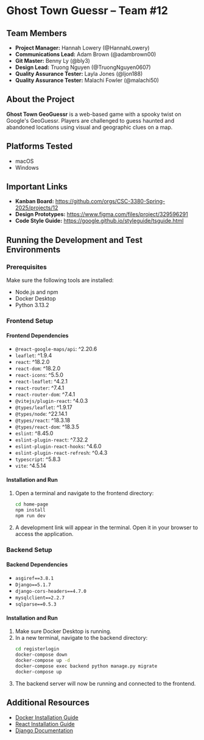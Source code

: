 # Ghost Town Guessr – Team #12

## Team Members
- **Project Manager:** Hannah Lowery (@HannahLowery)  
- **Communications Lead:** Adam Brown (@adambrown00)  
- **Git Master:** Benny Ly (@bly3)  
- **Design Lead:** Truong Nguyen (@TruongNguyen0607)  
- **Quality Assurance Tester:** Layla Jones (@ljon188)  
- **Quality Assurance Tester:** Malachi Fowler (@malachi50)

## About the Project
**Ghost Town GeoGuessr** is a web-based game with a spooky twist on Google's GeoGuessr. Players are challenged to guess haunted and abandoned locations using visual and geographic clues on a map.

## Platforms Tested
- macOS  
- Windows

## Important Links
- **Kanban Board:** https://github.com/orgs/CSC-3380-Spring-2025/projects/12  
- **Design Prototypes:** https://www.figma.com/files/project/329596291  
- **Code Style Guide:** https://google.github.io/styleguide/tsguide.html

## Running the Development and Test Environments

### Prerequisites
Make sure the following tools are installed:
- Node.js and npm
- Docker Desktop
- Python 3.13.2

### Frontend Setup

#### Frontend Dependencies
- `@react-google-maps/api`: ^2.20.6  
- `leaflet`: ^1.9.4  
- `react`: ^18.2.0  
- `react-dom`: ^18.2.0  
- `react-icons`: ^5.5.0  
- `react-leaflet`: ^4.2.1  
- `react-router`: ^7.4.1  
- `react-router-dom`: ^7.4.1  
- `@vitejs/plugin-react`: ^4.0.3  
- `@types/leaflet`: ^1.9.17  
- `@types/node`: ^22.14.1  
- `@types/react`: ^18.3.18  
- `@types/react-dom`: ^18.3.5  
- `eslint`: ^8.45.0  
- `eslint-plugin-react`: ^7.32.2  
- `eslint-plugin-react-hooks`: ^4.6.0  
- `eslint-plugin-react-refresh`: ^0.4.3  
- `typescript`: ^5.8.3  
- `vite`: ^4.5.14  

#### Installation and Run
1. Open a terminal and navigate to the frontend directory:
   ```bash
   cd home-page
   npm install
   npm run dev
   ```
2. A development link will appear in the terminal. Open it in your browser to access the application.

### Backend Setup

#### Backend Dependencies
- `asgiref==3.8.1`  
- `Django==5.1.7`  
- `django-cors-headers==4.7.0`  
- `mysqlclient==2.2.7`  
- `sqlparse==0.5.3`

#### Installation and Run
1. Make sure Docker Desktop is running.
2. In a new terminal, navigate to the backend directory:
   ```bash
   cd registerlogin
   docker-compose down
   docker-compose up -d
   docker-compose exec backend python manage.py migrate
   docker-compose up
   ```
3. The backend server will now be running and connected to the frontend.

## Additional Resources
- [Docker Installation Guide](https://docs.docker.com/get-started/get-docker/)  
- [React Installation Guide](https://react.dev/learn/installation)  
- [Django Documentation](https://www.djangoproject.com)

